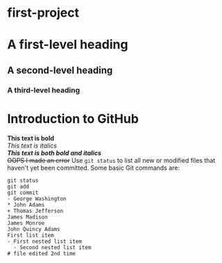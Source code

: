 # first-project
# A first-level heading
## A second-level heading
### A third-level heading
# Introduction to GitHub
 **This text is bold**\
*This text is italics*\
***This text is both bold and italics***\
~~OOPS I made an error~~
Use `git status` to list all new or modified files that haven&#39;t yet been committed.
 Some basic Git commands are:
 ```
 git status
 git add
 git commit
- George Washington
* John Adams
 + Thomas Jefferson
 James Madison
 James Monroe
 John Quincy Adams
First list item
 - First nested list item
   - Second nested list item
# file edited 2nd time
